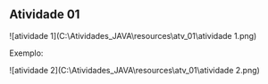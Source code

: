 ## Atividade 01

![atividade 1](C:\Atividades_JAVA\resources\atv_01\atividade 1.png)

Exemplo:

![atividade 2](C:\Atividades_JAVA\resources\atv_01\atividade 2.png)

